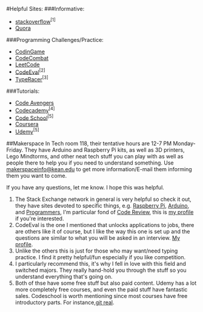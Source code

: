 #Helpful Sites:
###Informative:
- [stackoverflow](http://stackoverflow.com/)<sup>[1]</sup>
- [Quora](https://www.quora.com/)

###Programming Challenges/Practice:
- [CodinGame](https://www.codingame.com/) 
- [CodeCombat](https://codecombat.com/)
- [LeetCode](https://leetcode.com/)
- [CodeEval](https://www.codeeval.com/)<sup>[2]</sup>
- [TypeRacer](http://play.typeracer.com/)<sup>[3]</sup>

###Tutorials:
- [Code Avengers](https://www.codeavengers.com/)
- [Codecademy](https://www.codecademy.com/)<sup>[4]</sup>
- [Code School](https://www.codeschool.com/)<sup>[5]</sup>
- [Coursera](https://www.coursera.org/)
- [Udemy](https://www.udemy.com/)<sup>[5]</sup>


##Makerspace
In Tech room 118, their tentative hours are 12-7 PM Monday-Friday. They have Arduino and Raspberry Pi kits, as well as 3D printers, Lego Mindtorms, and other neat tech stuff you can play with as well as people there to help you if you need to understand something. Use makerspaceinfo@kean.edu to get more information/E-mail them informing them you want to come.

If you have any questions, let me know. I hope this was helpful.

1. The Stack Exchange network in general is very helpful so check it out, they have sites devoted to specific things, e.g. [Raspberry Pi](http://raspberrypi.stackexchange.com/), [Arduino](http://arduino.stackexchange.com/), and [Programmers](http://programmers.stackexchange.com/), I'm particular fond of [Code Review](http://codereview.stackexchange.com/), this is [my profile](http://codereview.stackexchange.com/users/49181/legato) if you're interested.
2. CodeEval is the one I mentioned that unlocks applications to jobs, there are others like it of course, but I like the way this one is set up and the questions are similar to what you will be asked in an interview. [My profile](https://www.codeeval.com/profile/Javaliant/).
3. Unlike the others this is just for those who may want/need typing practice. I find it pretty helpful/fun especially if you like competition.
4. I particularly recommend this, it's why I fell in love with this field and switched majors. They really hand-hold you through the stuff so you understand everything that's going on.
5. Both of thse have some free stuff but also paid content. Udemy has a lot more completely free courses, and even the paid stuff have fantastic sales. Codeschool is worth mentioning since most courses have free introductory parts. For instance,[git real](https://www.codeschool.com/courses/git-real).
